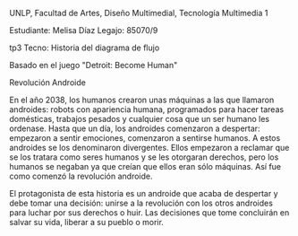 UNLP, Facultad de Artes, Diseño Multimedial, Tecnología Multimedia 1

Estudiante: Melisa Díaz
Legajo: 85070/9

tp3 Tecno: Historia del diagrama de flujo

Basado en el juego "Detroit: Become Human"

Revolución Androide

En el año 2038, los humanos crearon unas máquinas a las que llamaron androides: 
robots con apariencia humana, programados para hacer tareas domésticas, trabajos pesados y cualquier cosa que un ser humano les ordenase.
Hasta que un día, los androides comenzaron a despertar: empezaron a sentir emociones, comenzaron a sentirse humanos. 
A estos androides se los denominaron divergentes. Ellos empezaron a reclamar que se los tratara como seres humanos y se les otorgaran derechos, 
pero los humanos se negaban ya que creían que ellos eran sólo máquinas. Así fue como comenzó la revolución androide.


El protagonista de esta historia es un androide que acaba de despertar y debe tomar una decisión: unirse a la revolución con los otros androides
para luchar por sus derechos o huir. Las decisiones que tome concluirán en salvar su vida, liberar a su pueblo o morir.
